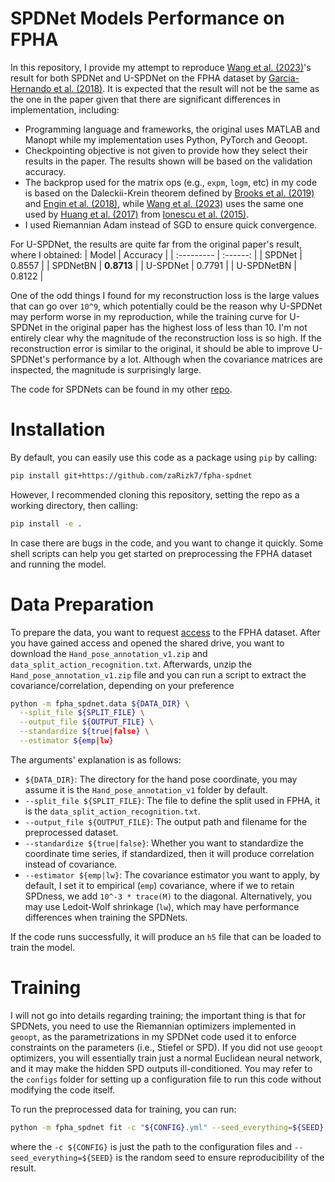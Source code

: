 # SPDNet Models Performance on FPHA
In this repository, I provide my attempt to reproduce [Wang et al. (2023)](https://doi.org/10.1016/j.neunet.2022.11.030)'s result for both SPDNet and U-SPDNet on the FPHA dataset by [Garcia-Hernando et al. (2018)](https://guiggh.github.io/publications/first-person-hands/). It is expected that the result will not be the same as the one in the paper given that there are significant differences in implementation, including:
- Programming language and frameworks, the original uses MATLAB and Manopt while my implementation uses Python, PyTorch and Geoopt.
- Checkpointing objective is not given to provide how they select their results in the paper. The results shown will be based on the validation accuracy.
- The backprop used for the matrix ops (e.g., `expm`, `logm`, etc) in my code is based on the Daleckii-Krein
  theorem defined by [Brooks et al. (2019)](https://proceedings.neurips.cc/paper_files/paper/2019/file/6e69ebbfad976d4637bb4b39de261bf7-Paper.pdf)
  and [Engin et al. (2018)](https://www.ecva.net/papers/eccv_2018/papers_ECCV/papers/Melih_Engin_DeepKSPD_Learning_Kernel-matrix-based_ECCV_2018_paper.pdf), while [Wang et al. (2023)](https://doi.org/10.1016/j.neunet.2022.11.030) uses the same one used by [Huang et al. (2017)](https://arxiv.org/abs/1608.04233) from [Ionescu et al. (2015)](https://openaccess.thecvf.com/content_iccv_2015/papers/Ionescu_Matrix_Backpropagation_for_ICCV_2015_paper.pdf).
- I used Riemannian Adam instead of SGD to ensure quick convergence.

For U-SPDNet, the results are quite far from the original paper's result, where I obtained:
|    Model   | Accuracy |
| :--------- | :------: |
|   SPDNet   |  0.8557  |
|  SPDNetBN  |  **0.8713**  |
|  U-SPDNet  |  0.7791  |
| U-SPDNetBN |  0.8122  |

One of the odd things I found for my reconstruction loss is the large values that can go over `10^9`, which potentially could be the reason why
U-SPDNet may perform worse in my reproduction, while the training curve for U-SPDNet in the original paper has the highest loss of less than 10.
I'm not entirely clear why the magnitude of the reconstruction loss is so high. If the reconstruction error is similar to the original,
it should be able to improve U-SPDNet's performance by a lot. Although when the covariance matrices are inspected, the magnitude is surprisingly
large.

The code for SPDNets can be found in my other [repo](https://github.com/zaRizk7/spd-net).

# Installation
By default, you can easily use this code as a package using `pip` by calling:
```bash
pip install git+https://github.com/zaRizk7/fpha-spdnet
```
However, I recommended cloning this repository, setting the repo as a working directory, then calling:
```bash
pip install -e .
```
In case there are bugs in the code, and you want to change it quickly. Some shell scripts can help you get started
on preprocessing the FPHA dataset and running the model.

# Data Preparation

To prepare the data, you want to request [access](https://goo.gl/forms/FIsXpYVIUov0j7Wv2) to the FPHA dataset.
After you have gained access and opened the shared drive, you want to download the `Hand_pose_annotation_v1.zip`
and `data_split_action_recognition.txt`. Afterwards, unzip the `Hand_pose_annotation_v1.zip` file and you can run a script
to extract the covariance/correlation, depending on your preference
```bash
python -m fpha_spdnet.data ${DATA_DIR} \
  --split_file ${SPLIT_FILE} \
  --output_file ${OUTPUT_FILE} \
  --standardize ${true|false} \
  --estimator ${emp|lw}
```
The arguments' explanation is as follows:
- `${DATA_DIR}`: The directory for the hand pose coordinate, you may assume it is the `Hand_pose_annotation_v1` folder by default.
- `--split_file ${SPLIT_FILE}`: The file to define the split used in FPHA, it is the `data_split_action_recognition.txt`.
- `--output_file ${OUTPUT_FILE}`: The output path and filename for the preprocessed dataset.
- `--standardize ${true|false}`: Whether you want to standardize the coordinate time series, if standardized, then it will produce correlation instead of covariance.
- `--estimator ${emp|lw}`: The covariance estimator you want to apply, by default, I set it to empirical (`emp`) covariance, where if we to retain SPDness, we add `10^-3 * trace(M)` to the diagonal. Alternatively, you may use Ledoit-Wolf shrinkage (`lw`), which may have performance differences when training the SPDNets.

If the code runs successfully, it will produce an `h5` file that can be loaded to train the model.

# Training

I will not go into details regarding training; the important thing is that for SPDNets, you need to use the Riemannian optimizers implemented in `geoopt`, as the parametrizations in my SPDNet code used it to enforce constraints on the parameters (i.e., Stiefel or SPD). If you did not use `geoopt` optimizers, you will essentially train just a normal Euclidean neural network, and it may make the hidden SPD outputs ill-conditioned. You may refer to the `configs` folder for setting up a configuration file to run this code without modifying the code itself.

To run the preprocessed data for training, you can run:
```bash
python -m fpha_spdnet fit -c "${CONFIG}.yml" --seed_everything=${SEED}
```
where the `-c ${CONFIG}` is just the path to the configuration files and `--seed_everything=${SEED}` is the random seed to ensure reproducibility of the result.
